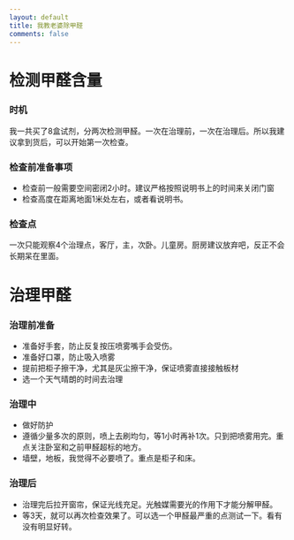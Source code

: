 ```yaml
---
layout: default
title: 我教老婆除甲醛
comments: false
---
```


# 检测甲醛含量
### 时机

我一共买了8盒试剂，分两次检测甲醛。一次在治理前，一次在治理后。所以我建议拿到货后，可以开始第一次检查。

### 检查前准备事项

* 检查前一般需要空间密闭2小时。建议严格按照说明书上的时间来关闭门窗
* 检查高度在距离地面1米处左右，或者看说明书。

### 检查点
	
一次只能观察4个治理点，客厅，主，次卧。儿童房。厨房建议放弃吧，反正不会长期呆在里面。

# 治理甲醛

### 治理前准备
* 准备好手套，防止反复按压喷雾嘴手会受伤。
* 准备好口罩，防止吸入喷雾
* 提前把柜子擦干净，尤其是灰尘擦干净，保证喷雾直接接触板材
* 选一个天气晴朗的时间去治理

### 治理中
* 做好防护
* 遵循少量多次的原则，喷上去刷均匀，等1小时再补1次。只到把喷雾用完。重点关注卧室和之前甲醛超标的地方。
* 墙壁，地板，我觉得不必要喷了。重点是柜子和床。

### 治理后
* 治理完后拉开窗帘，保证光线充足。光触媒需要光的作用下才能分解甲醛。
* 等3天，就可以再次检查效果了。可以选一个甲醛最严重的点测试一下。看有没有明显好转。